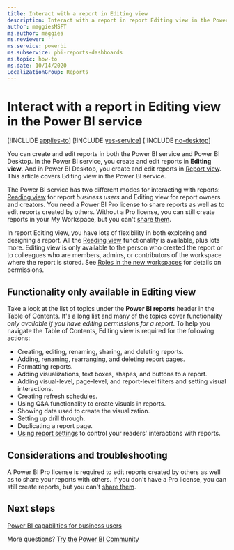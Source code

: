```yaml
---
title: Interact with a report in Editing view
description: Interact with a report in report Editing view in the Power BI service
author: maggiesMSFT
ms.author: maggies
ms.reviewer: ''
ms.service: powerbi
ms.subservice: pbi-reports-dashboards
ms.topic: how-to
ms.date: 10/14/2020
LocalizationGroup: Reports
---
```

# Interact with a report in Editing view in the Power BI service

[!INCLUDE [applies-to](../includes/applies-to.md)] [!INCLUDE [yes-service](../includes/yes-service.md)] [!INCLUDE [no-desktop](../includes/no-desktop.md)]

You can create and edit reports in both the Power BI service and Power BI Desktop. In the Power BI service, you create and edit reports in **Editing view**. And in Power BI Desktop, you create and edit reports in [Report view](desktop-report-view.md). This article covers Editing view in the Power BI service. 

The Power BI service has two different modes for interacting with reports: [Reading view](../consumer/end-user-reading-view.md) for report *business users* and Editing view for report owners and creators.  You need a Power BI Pro license to share reports as well as to edit reports created by others. Without a Pro license, you can still create reports in your My Workspace, but you can't [share them](../collaborate-share/service-share-reports.md).

In report Editing view, you have lots of flexibility in both exploring and designing a report. All the [Reading view](../consumer/end-user-reading-view.md) functionality is available, plus lots more. Editing view is only available to the person who created the report or to colleagues who are members, admins, or contributors of the workspace where the report is stored. See [Roles in the new workspaces](../collaborate-share/service-new-workspaces.md#roles-in-the-new-workspaces) for details on permissions.

## Functionality only available in Editing view
Take a look at the list of topics under the **Power BI reports** header in the Table of Contents. It's a long list and many of the topics cover functionality *only available if you have editing permissions for a report*.  To help you navigate the Table of Contents, Editing view is required for the following actions:

* Creating, editing, renaming, sharing, and deleting reports.
* Adding, renaming, rearranging, and deleting report pages.
* Formatting reports.
* Adding visualizations, text boxes, shapes, and buttons to a report.
* Adding visual-level, page-level, and report-level filters and setting visual interactions.
* Creating refresh schedules.
* Using Q&A functionality to create visuals in reports.
* Showing data used to create the visualization. 
* Setting up drill through.
* Duplicating a report page.
* [Using report settings](power-bi-report-settings.md) to control your readers' interactions with reports.

## Considerations and troubleshooting
A Power BI Pro license is required to edit reports created by others as well as to share your reports with others.  If you don't have a Pro license, you can still create reports, but you can't [share them](../collaborate-share/service-share-reports.md).


## Next steps

[Power BI capabilities for business users](../consumer/end-user-reading-view.md)

More questions? [Try the Power BI Community](https://community.powerbi.com/)
